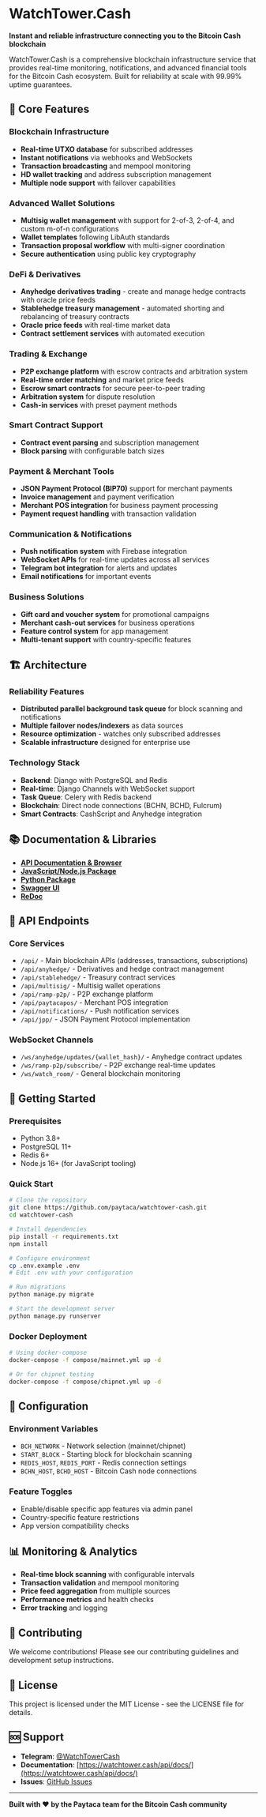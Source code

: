 # WatchTower.Cash

**Instant and reliable infrastructure connecting you to the Bitcoin Cash blockchain**

WatchTower.Cash is a comprehensive blockchain infrastructure service that provides real-time monitoring, notifications, and advanced financial tools for the Bitcoin Cash ecosystem. Built for reliability at scale with 99.99% uptime guarantees.

## 🚀 Core Features

### Blockchain Infrastructure
- **Real-time UTXO database** for subscribed addresses
- **Instant notifications** via webhooks and WebSockets
- **Transaction broadcasting** and mempool monitoring
- **HD wallet tracking** and address subscription management
- **Multiple node support** with failover capabilities

### Advanced Wallet Solutions
- **Multisig wallet management** with support for 2-of-3, 2-of-4, and custom m-of-n configurations
- **Wallet templates** following LibAuth standards
- **Transaction proposal workflow** with multi-signer coordination
- **Secure authentication** using public key cryptography

### DeFi & Derivatives
- **Anyhedge derivatives trading** - create and manage hedge contracts with oracle price feeds
- **Stablehedge treasury management** - automated shorting and rebalancing of treasury contracts
- **Oracle price feeds** with real-time market data
- **Contract settlement services** with automated execution

### Trading & Exchange
- **P2P exchange platform** with escrow contracts and arbitration system
- **Real-time order matching** and market price feeds
- **Escrow smart contracts** for secure peer-to-peer trading
- **Arbitration system** for dispute resolution
- **Cash-in services** with preset payment methods

### Smart Contract Support
- **Contract event parsing** and subscription management
- **Block parsing** with configurable batch sizes

### Payment & Merchant Tools
- **JSON Payment Protocol (BIP70)** support for merchant payments
- **Invoice management** and payment verification
- **Merchant POS integration** for business payment processing
- **Payment request handling** with transaction validation

### Communication & Notifications
- **Push notification system** with Firebase integration
- **WebSocket APIs** for real-time updates across all services
- **Telegram bot integration** for alerts and updates
- **Email notifications** for important events

### Business Solutions
- **Gift card and voucher system** for promotional campaigns
- **Merchant cash-out services** for business operations
- **Feature control system** for app management
- **Multi-tenant support** with country-specific features

## 🏗️ Architecture

### Reliability Features
- **Distributed parallel background task queue** for block scanning and notifications
- **Multiple failover nodes/indexers** as data sources
- **Resource optimization** - watches only subscribed addresses
- **Scalable infrastructure** designed for enterprise use

### Technology Stack
- **Backend**: Django with PostgreSQL and Redis
- **Real-time**: Django Channels with WebSocket support
- **Task Queue**: Celery with Redis backend
- **Blockchain**: Direct node connections (BCHN, BCHD, Fulcrum)
- **Smart Contracts**: CashScript and Anyhedge integration

## 📚 Documentation & Libraries

- [**API Documentation & Browser**](https://watchtower.cash/api/docs/)
- [**JavaScript/Node.js Package**](https://github.com/paytaca/watchtower-cash-js)
- [**Python Package**](https://github.com/paytaca/watchtower-cash-py)
- [**Swagger UI**](https://watchtower.cash/api/docs/)
- [**ReDoc**](https://watchtower.cash/api/redoc/)

## 🔌 API Endpoints

### Core Services
- `/api/` - Main blockchain APIs (addresses, transactions, subscriptions)
- `/api/anyhedge/` - Derivatives and hedge contract management
- `/api/stablehedge/` - Treasury contract services
- `/api/multisig/` - Multisig wallet operations
- `/api/ramp-p2p/` - P2P exchange platform
- `/api/paytacapos/` - Merchant POS integration
- `/api/notifications/` - Push notification services
- `/api/jpp/` - JSON Payment Protocol implementation

### WebSocket Channels
- `/ws/anyhedge/updates/{wallet_hash}/` - Anyhedge contract updates
- `/ws/ramp-p2p/subscribe/` - P2P exchange real-time updates
- `/ws/watch_room/` - General blockchain monitoring

## 🚀 Getting Started

### Prerequisites
- Python 3.8+
- PostgreSQL 11+
- Redis 6+
- Node.js 16+ (for JavaScript tooling)

### Quick Start
```bash
# Clone the repository
git clone https://github.com/paytaca/watchtower-cash.git
cd watchtower-cash

# Install dependencies
pip install -r requirements.txt
npm install

# Configure environment
cp .env.example .env
# Edit .env with your configuration

# Run migrations
python manage.py migrate

# Start the development server
python manage.py runserver
```

### Docker Deployment
```bash
# Using docker-compose
docker-compose -f compose/mainnet.yml up -d

# Or for chipnet testing
docker-compose -f compose/chipnet.yml up -d
```

## 🔧 Configuration

### Environment Variables
- `BCH_NETWORK` - Network selection (mainnet/chipnet)
- `START_BLOCK` - Starting block for blockchain scanning
- `REDIS_HOST`, `REDIS_PORT` - Redis connection settings
- `BCHN_HOST`, `BCHD_HOST` - Bitcoin Cash node connections

### Feature Toggles
- Enable/disable specific app features via admin panel
- Country-specific feature restrictions
- App version compatibility checks

## 📊 Monitoring & Analytics

- **Real-time block scanning** with configurable intervals
- **Transaction validation** and mempool monitoring
- **Price feed aggregation** from multiple sources
- **Performance metrics** and health checks
- **Error tracking** and logging

## 🤝 Contributing

We welcome contributions! Please see our contributing guidelines and development setup instructions.

## 📄 License

This project is licensed under the MIT License - see the LICENSE file for details.

## 🆘 Support

- **Telegram**: [@WatchTowerCash](https://t.me/WatchTowerCash)
- **Documentation**: [https://watchtower.cash/api/docs/](https://watchtower.cash/api/docs/)
- **Issues**: [GitHub Issues](https://github.com/paytaca/watchtower-cash/issues)

---

**Built with ❤️ by the Paytaca team for the Bitcoin Cash community**
